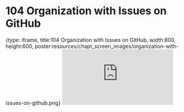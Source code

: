 # 104 Organization with Issues on GitHub
 
{type: iframe, title:104 Organization with Issues on GitHub, width:800, height:600, poster:resources/chapt_screen_images/organization-with-issues-on-github.png}
![](https://datatrail-jhu.github.io/DataTrail_ReOrg/no_toc/organization-with-issues-on-github.html)
 

 
